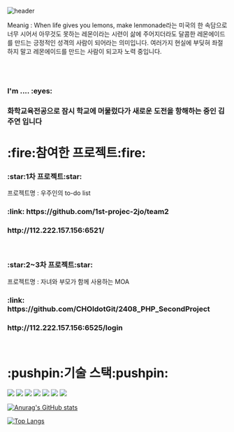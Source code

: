   ![header](https://capsule-render.vercel.app/api?type=rounded&text=How%20To%20Lemonade)
  <p>Meanig : When life gives you lemons, make lenmonade라는 미국의 한 속담으로 너무 시어서 아무것도 못하는 레몬이라는 시련이 삶에 주어지더라도 달콤한 레몬에이드를 만드는 긍정적인 성격의 사람이 되어라는 의미입니다. 여러가지 현실에 부딪혀 좌절하지 말고 레몬에이드를 만드는 사람이 되고자 노력 중입니다.</p>
  <br>
  <br>
  <h3>I'm .... :eyes:</h3>
  <h3>화학교육전공으로 잠시 학교에 머물렀다가 새로운 도전을 항해하는 중인 김주연 입니다</h3>


<h1>:fire:참여한 프로젝트:fire:</h1>
<h3>:star:1차 프로젝트:star:</h3>
<p>프로젝트명 : 우주인의 to-do list</p>
<h3>:link: https://github.com/1st-projec-2jo/team2</h3>
<h3>http://112.222.157.156:6521/</h3>

<br>
<h3>:star:2~3차 프로젝트:star:</h3>
<p>프로젝트명 : 자녀와 부모가 함께 사용하는 MOA</p>
<h3>:link: https://github.com/CHOIdotGit/2408_PHP_SecondProject</h3>
<h3>http://112.222.157.156:6525/login</h3>
<br>

<h1>:pushpin:기술 스택:pushpin:</h1>

<img src="https://img.shields.io/badge/Html5-E34F26?style=flat-square&logo=html5&logoColor=white"/>  <img src="https://img.shields.io/badge/css3-1572B6?style=flat-square&logo=css3&logoColor=white"/> <img src="https://img.shields.io/badge/JavaScript-F7DF1E?style=flat-square&logo=JavaScript&logoColor=white"/>  <img src="https://img.shields.io/badge/php-777BB4?style=flat-square&logo=php&logoColor=white"/>  <img src="https://img.shields.io/badge/laravel-FF2D20?style=flat-square&logo=laravel&logoColor=white"/>  <img src="https://img.shields.io/badge/vue.js-4FC08D?style=flat-square&logo=vue.js&logoColor=white"/>  <img src="https://img.shields.io/badge/mariadb-003545?style=flat-square&logo=mariadb&logoColor=white"/>

[![Anurag's GitHub stats](https://github-readme-stats.vercel.app/api?username=iamjuyeon)](https://github.com/anuraghazra/github-readme-stats)

[![Top Langs](https://github-readme-stats.vercel.app/api/top-langs/?username=iamjuyeon)](https://github.com/anuraghazra/github-readme-stats)


